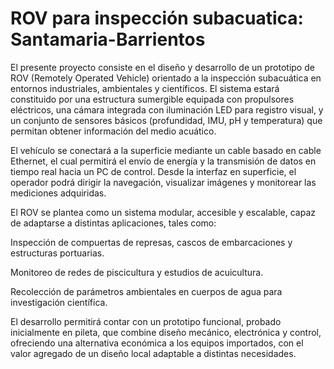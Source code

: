 # ROV para inspección subacuatica: Santamaria-Barrientos

El presente proyecto consiste en el diseño y desarrollo de un prototipo de ROV (Remotely Operated Vehicle) orientado a la inspección subacuática en entornos industriales, ambientales y científicos. El sistema estará constituido por una estructura sumergible equipada con propulsores eléctricos, una cámara integrada con iluminación LED para registro visual, y un conjunto de sensores básicos (profundidad, IMU, pH y temperatura) que permitan obtener información del medio acuático.

El vehículo se conectará a la superficie mediante un cable basado en cable Ethernet, el cual permitirá el envío de energía y la transmisión de datos en tiempo real hacia un PC de control. Desde la interfaz en superficie, el operador podrá dirigir la navegación, visualizar imágenes y monitorear las mediciones adquiridas.

El ROV se plantea como un sistema modular, accesible y escalable, capaz de adaptarse a distintas aplicaciones, tales como:

Inspección de compuertas de represas, cascos de embarcaciones y estructuras portuarias.

Monitoreo de redes de piscicultura y estudios de acuicultura.

Recolección de parámetros ambientales en cuerpos de agua para investigación científica.

El desarrollo permitirá contar con un prototipo funcional, probado inicialmente en pileta, que combine diseño mecánico, electrónica y control, ofreciendo una alternativa económica a los equipos importados, con el valor agregado de un diseño local adaptable a distintas necesidades.
